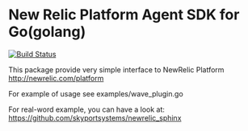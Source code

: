 New Relic Platform Agent SDK for Go(golang)
====================

[![Build Status](https://travis-ci.org/skyportsystems/newrelic_platform_go.png?branch=master)](https://travis-ci.org/skyportsystems/newrelic_platform_go)

This package provide very simple interface to NewRelic Platform http://newrelic.com/platform

For example of usage see examples/wave_plugin.go

For real-word example, you can have a look at:   
https://github.com/skyportsystems/newrelic_sphinx   
